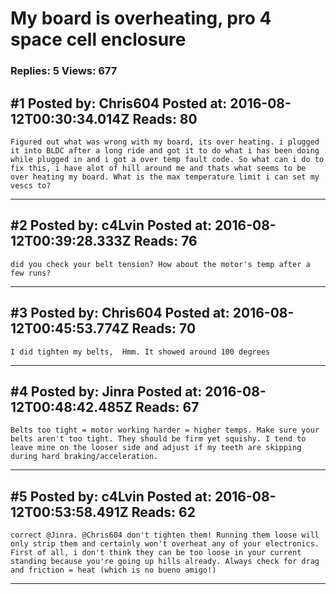 # My board is overheating, pro 4 space cell enclosure

### Replies: 5 Views: 677

## \#1 Posted by: Chris604 Posted at: 2016-08-12T00:30:34.014Z Reads: 80

```
Figured out what was wrong with my board, its over heating. i plugged it into BLDC after a long ride and got it to do what i has been doing while plugged in and i got a over temp fault code. So what can i do to fix this, i have alot of hill around me and thats what seems to be over heating my board. What is the max temperature limit i can set my vescs to?
```

---
## \#2 Posted by: c4Lvin Posted at: 2016-08-12T00:39:28.333Z Reads: 76

```
did you check your belt tension? How about the motor's temp after a few runs?
```

---
## \#3 Posted by: Chris604 Posted at: 2016-08-12T00:45:53.774Z Reads: 70

```
I did tighten my belts,  Hmm. It showed around 100 degrees
```

---
## \#4 Posted by: Jinra Posted at: 2016-08-12T00:48:42.485Z Reads: 67

```
Belts too tight = motor working harder = higher temps. Make sure your belts aren't too tight. They should be firm yet squishy. I tend to leave mine on the looser side and adjust if my teeth are skipping during hard braking/acceleration.
```

---
## \#5 Posted by: c4Lvin Posted at: 2016-08-12T00:53:58.491Z Reads: 62

```
correct @Jinra. @Chris604 don't tighten them! Running them loose will only strip them and certainly won't overheat any of your electronics. First of all, i don't think they can be too loose in your current standing because you're going up hills already. Always check for drag and friction = heat (which is no bueno amigo!)
```

---
